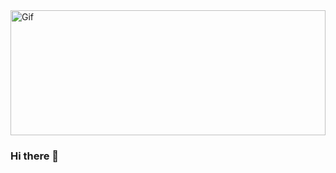 <div><img src="https://media3.giphy.com/media/v1.Y2lkPTc5MGI3NjExMmVlNWJmOTkzM2Y0ZmJkZDc1YTk1YmVlMjViMTIxNjM4ZTU3ZmMwYiZlcD12MV9pbnRlcm5hbF9naWZzX2dpZklkJmN0PWc/26tn33aiTi1jkl6H6/giphy.gif" alt="Gif" width="100%" height="200" /></div>

### Hi there 👋
